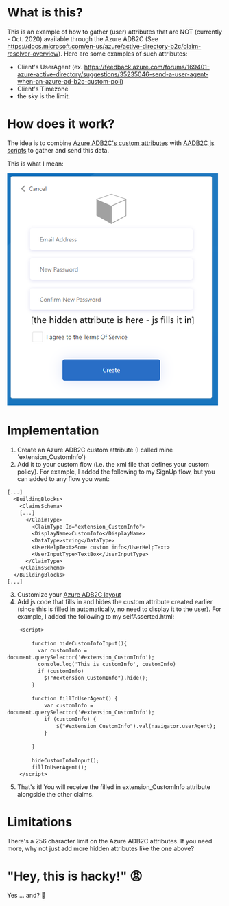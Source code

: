 # What is this?

This is an example of how to gather (user) attributes that are NOT (currently - Oct. 2020) available through the Azure ADB2C (See https://docs.microsoft.com/en-us/azure/active-directory-b2c/claim-resolver-overview).
Here are some examples of such attributes:

- Client's UserAgent (ex. https://feedback.azure.com/forums/169401-azure-active-directory/suggestions/35235046-send-a-user-agent-when-an-azure-ad-b2c-custom-poli)
- Client's Timezone
- the sky is the limit.

# How does it work?

The idea is to combine [Azure ADB2C's custom attributes](https://docs.microsoft.com/en-us/azure/active-directory-b2c/user-flow-custom-attributes) with [AADB2C js scripts](https://docs.microsoft.com/en-us/azure/active-directory-b2c/javascript-samples) to gather and send this data.

This is what I mean:

![This is what I mean](Capture.png)

# Implementation
1. Create an Azure ADB2C custom attribute (I called mine 'extension_CustomInfo')
2. Add it to your custom flow (i.e. the xml file that defines your custom policy). For example, I added the following to my SignUp flow, but you can added to any flow you want:

```
[...]
  <BuildingBlocks>
    <ClaimsSchema>
    [...]
      </ClaimType>
        <ClaimType Id="extension_CustomInfo">
        <DisplayName>CustomInfo</DisplayName>
        <DataType>string</DataType>
        <UserHelpText>Some custom info</UserHelpText>
        <UserInputType>TextBox</UserInputType>
      </ClaimType>
    </ClaimsSchema>
  </BuildingBlocks>
[...]
```

3. Customize your [Azure ADB2C layout](https://docs.microsoft.com/en-us/azure/active-directory-b2c/custom-policy-ui-customization)
4. Add js code that fills in and hides the custom attribute created earlier (since this is filled in automatically, no need to display it to the user). For example, I added the following to my selfAsserted.html:

```
    <script>
    
        function hideCustomInfoInput(){
          var customInfo = document.querySelector('#extension_CustomInfo');
          console.log('This is customInfo', customInfo)
          if (customInfo)
            $("#extension_CustomInfo").hide();
        }
        
        function fillInUserAgent() {
            var customInfo = document.querySelector('#extension_CustomInfo');
            if (customInfo) {
                $("#extension_CustomInfo").val(navigator.userAgent);
            }
    
        }
    
        hideCustomInfoInput();
        fillInUserAgent();
    </script>
```

5. That's it! You will receive the filled in extension_CustomInfo attribute alongside the other claims.

# Limitations
There's a 256 character limit on the Azure ADB2C attributes. If you need more, why not just add more hidden attributes like the one above?

# "Hey, this is hacky!" :rage:
Yes ... and? :nail_care:


